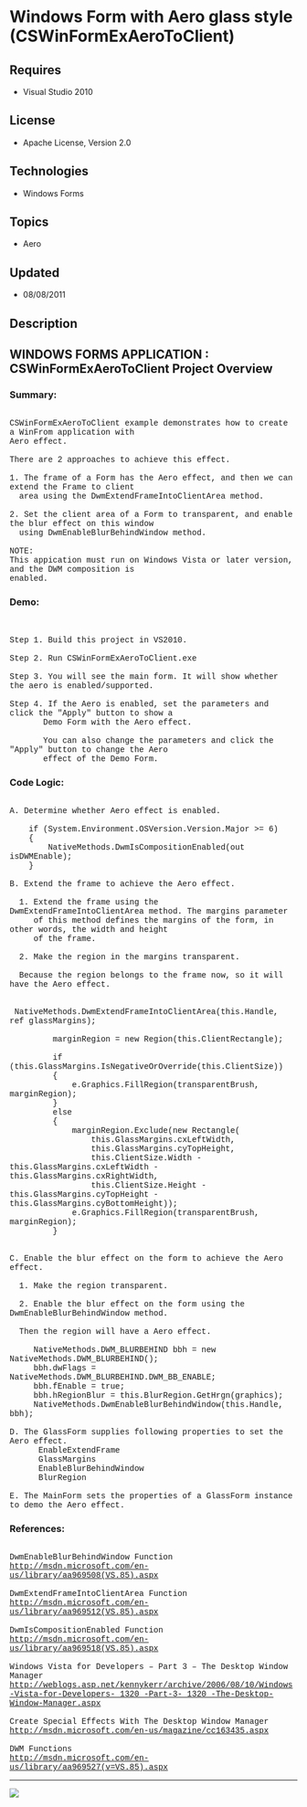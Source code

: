 # Windows Form with Aero glass style (CSWinFormExAeroToClient)
## Requires
- Visual Studio 2010
## License
- Apache License, Version 2.0
## Technologies
- Windows Forms
## Topics
- Aero
## Updated
- 08/08/2011
## Description

<p style="font-family:Courier New"></p>
<h2>WINDOWS FORMS APPLICATION : CSWinFormExAeroToClient Project Overview</h2>
<p style="font-family:Courier New"></p>
<h3>Summary:</h3>
<p style="font-family:Courier New"><br>
CSWinFormExAeroToClient example demonstrates how to create a WinFrom application with<br>
Aero effect.<br>
<br>
There are 2 approaches to achieve this effect.<br>
<br>
1. The frame of a Form has the Aero effect, and then we can extend the Frame to client<br>
&nbsp; area using the DwmExtendFrameIntoClientArea method.<br>
<br>
2. Set the client area of a Form to transparent, and enable the blur effect on this window<br>
&nbsp; using DwmEnableBlurBehindWindow method.<br>
<br>
NOTE:<br>
This appication must run on Windows Vista or later version, and the DWM composition is
<br>
enabled.<br>
</p>
<h3>Demo:</h3>
<p style="font-family:Courier New"><br>
<br>
Step 1. Build this project in VS2010. <br>
<br>
Step 2. Run CSWinFormExAeroToClient.exe<br>
<br>
Step 3. You will see the main form. It will show whether the aero is enabled/supported.<br>
<br>
Step 4. If the Aero is enabled, set the parameters and click the &quot;Apply&quot; button to show a
<br>
&nbsp; &nbsp; &nbsp; &nbsp;Demo Form with the Aero effect. <br>
<br>
&nbsp; &nbsp; &nbsp; &nbsp;You can also change the parameters and click the &quot;Apply&quot; button to change the Aero<br>
&nbsp; &nbsp; &nbsp; &nbsp;effect of the Demo Form.<br>
</p>
<h3>Code Logic:</h3>
<p style="font-family:Courier New"><br>
A. Determine whether Aero effect is enabled.<br>
<br>
&nbsp; &nbsp; if (System.Environment.OSVersion.Version.Major &gt;= 6)<br>
&nbsp; &nbsp; {<br>
&nbsp; &nbsp; &nbsp; &nbsp; NativeMethods.DwmIsCompositionEnabled(out isDWMEnable);<br>
&nbsp; &nbsp; }<br>
<br>
B. Extend the frame to achieve the Aero effect.<br>
&nbsp; <br>
&nbsp; 1. Extend the frame using the DwmExtendFrameIntoClientArea method. The margins parameter<br>
&nbsp; &nbsp; &nbsp;of this method defines the margins of the form, in other words, the width and height<br>
&nbsp; &nbsp; &nbsp;of the frame.<br>
&nbsp; &nbsp; &nbsp; <br>
&nbsp; 2. Make the region in the margins transparent. <br>
&nbsp; <br>
&nbsp; Because the region belongs to the frame now, so it will have the Aero effect.<br>
&nbsp; &nbsp; &nbsp;<br>
&nbsp; &nbsp; &nbsp; &nbsp; &nbsp;NativeMethods.DwmExtendFrameIntoClientArea(this.Handle, ref glassMargins);<br>
&nbsp; &nbsp; &nbsp;<br>
&nbsp; &nbsp; &nbsp; &nbsp; &nbsp;marginRegion = new Region(this.ClientRectangle);<br>
<br>
&nbsp; &nbsp; &nbsp; &nbsp; &nbsp;if (this.GlassMargins.IsNegativeOrOverride(this.ClientSize))<br>
&nbsp; &nbsp; &nbsp; &nbsp; &nbsp;{<br>
&nbsp; &nbsp; &nbsp; &nbsp; &nbsp; &nbsp; &nbsp;e.Graphics.FillRegion(transparentBrush, marginRegion);<br>
&nbsp; &nbsp; &nbsp; &nbsp; &nbsp;}<br>
&nbsp; &nbsp; &nbsp; &nbsp; &nbsp;else<br>
&nbsp; &nbsp; &nbsp; &nbsp; &nbsp;{<br>
&nbsp; &nbsp; &nbsp; &nbsp; &nbsp; &nbsp; &nbsp;marginRegion.Exclude(new Rectangle(<br>
&nbsp; &nbsp; &nbsp; &nbsp; &nbsp; &nbsp; &nbsp; &nbsp; &nbsp;this.GlassMargins.cxLeftWidth,<br>
&nbsp; &nbsp; &nbsp; &nbsp; &nbsp; &nbsp; &nbsp; &nbsp; &nbsp;this.GlassMargins.cyTopHeight,<br>
&nbsp; &nbsp; &nbsp; &nbsp; &nbsp; &nbsp; &nbsp; &nbsp; &nbsp;this.ClientSize.Width - this.GlassMargins.cxLeftWidth - this.GlassMargins.cxRightWidth,<br>
&nbsp; &nbsp; &nbsp; &nbsp; &nbsp; &nbsp; &nbsp; &nbsp; &nbsp;this.ClientSize.Height - this.GlassMargins.cyTopHeight - this.GlassMargins.cyBottomHeight));<br>
&nbsp; &nbsp; &nbsp; &nbsp; &nbsp; &nbsp; &nbsp;e.Graphics.FillRegion(transparentBrush, marginRegion);<br>
&nbsp; &nbsp; &nbsp; &nbsp; &nbsp;}<br>
<br>
<br>
C. Enable the blur effect on the form to achieve the Aero effect.<br>
<br>
&nbsp; 1. Make the region transparent.<br>
&nbsp; <br>
&nbsp; 2. Enable the blur effect on the form using the DwmEnableBlurBehindWindow method.<br>
<br>
&nbsp; Then the region will have a Aero effect.<br>
&nbsp; <br>
&nbsp; &nbsp; &nbsp;NativeMethods.DWM_BLURBEHIND bbh = new NativeMethods.DWM_BLURBEHIND();<br>
&nbsp; &nbsp; &nbsp;bbh.dwFlags = NativeMethods.DWM_BLURBEHIND.DWM_BB_ENABLE;<br>
&nbsp; &nbsp; &nbsp;bbh.fEnable = true;<br>
&nbsp; &nbsp; &nbsp;bbh.hRegionBlur = this.BlurRegion.GetHrgn(graphics);<br>
&nbsp; &nbsp; &nbsp;NativeMethods.DwmEnableBlurBehindWindow(this.Handle, bbh);<br>
<br>
D. The GlassForm supplies following properties to set the Aero effect.<br>
&nbsp; &nbsp; &nbsp; EnableExtendFrame<br>
&nbsp; &nbsp; &nbsp; GlassMargins<br>
&nbsp; &nbsp; &nbsp; EnableBlurBehindWindow <br>
&nbsp; &nbsp; &nbsp; BlurRegion<br>
<br>
E. The MainForm sets the properties of a GlassForm instance to demo the Aero effect.
<br>
</p>
<h3>References:</h3>
<p style="font-family:Courier New"><br>
DwmEnableBlurBehindWindow Function<br>
<a target="_blank" href="http://msdn.microsoft.com/en-us/library/aa969508(VS.85).aspx">http://msdn.microsoft.com/en-us/library/aa969508(VS.85).aspx</a><br>
<br>
DwmExtendFrameIntoClientArea Function<br>
<a target="_blank" href="http://msdn.microsoft.com/en-us/library/aa969512(VS.85).aspx">http://msdn.microsoft.com/en-us/library/aa969512(VS.85).aspx</a><br>
<br>
DwmIsCompositionEnabled Function<br>
<a target="_blank" href="http://msdn.microsoft.com/en-us/library/aa969518(VS.85).aspx">http://msdn.microsoft.com/en-us/library/aa969518(VS.85).aspx</a><br>
<br>
Windows Vista for Developers – Part 3 – The Desktop Window Manager<br>
<a target="_blank" href="http://weblogs.asp.net/kennykerr/archive/2006/08/10/Windows-Vista-for-Developers-_1320_-Part-3-_1320_-The-Desktop-Window-Manager.aspx">http://weblogs.asp.net/kennykerr/archive/2006/08/10/Windows-Vista-for-Developers-_1320_-Part-3-_1320_-The-Desktop-Window-Manager.aspx</a><br>
<br>
Create Special Effects With The Desktop Window Manager<br>
<a target="_blank" href="http://msdn.microsoft.com/en-us/magazine/cc163435.aspx">http://msdn.microsoft.com/en-us/magazine/cc163435.aspx</a><br>
<br>
DWM Functions<br>
<a target="_blank" href="http://msdn.microsoft.com/en-us/library/aa969527(v=VS.85).aspx">http://msdn.microsoft.com/en-us/library/aa969527(v=VS.85).aspx</a><br>
</p>
<hr>
<div><a href="http://go.microsoft.com/?linkid=9759640" style="margin-top:3px"><img src="-onecodelogo">
</a></div>
